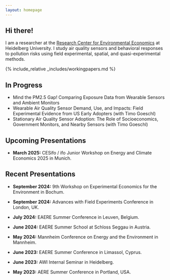 ```yaml
---
layout: homepage
---
```


## Hi there!

I am a researcher at the [Research Center for Environmental Economics](https://www.awi.uni-heidelberg.de/en/research/environmental-economics) at Heidelberg University. I study air quality sensors and behavioral responses to pollution risks using field experimental, spatial, and quasi-experimental methods. 

{% include_relative _includes/workingpapers.md %}

## In Progress

- Mind the PM2.5 Gap! Comparing Exposure Data from Wearable Sensors and Ambient Monitors
- Wearable Air Quality Sensor Demand, Use, and Impacts: Field Experimental Evidence from US Early Adopters (with Timo Goeschl)
- Stationary Air Quality Sensor Adoption: The Role of Socioeconomics, Government Monitors, and Nearby Sensors (with Timo Goeschl)

## Upcoming Presentations

- **March 2025:** CESifo / ifo Junior Workshop on Energy and Climate Economics 2025 in Munich.

## Recent Presentations

- **September 2024:** 9th Workshop on Experimental Economics for the Environment in Bochum. 
- **September 2024:** Advances with Field Experiments Conference in London, UK.
- **July 2024:** EAERE Summer Conference in Leuven, Belgium.
- **June 2024:** EAERE Summer School at Schloss Seggau in Austria. 
- **May 2024:** Mannheim Conference on Energy and the Environment in Mannheim.

- **June 2023:** EAERE Summer Conference in Limassol, Cyprus.
- **June 2023:** AWI Internal Seminar in Heidelberg. 
- **May 2023:** AERE Summer Conference in Portland, USA.
